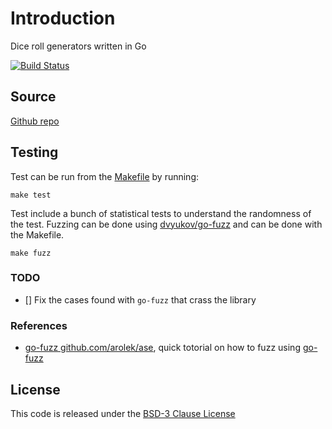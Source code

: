 # Introduction

Dice roll generators written in Go

[![Build Status](https://travis-ci.org/pconcepcion/dice.svg?branch=develop)](https://travis-ci.org/pconcepcion/dice)

## Source

[Github repo](https://github.com/pconcepcion/dice.git)

## Testing

Test can be run from the [Makefile](Makefile) by running: 

```shell
make test
```
 
Test include a bunch of statistical tests to understand the randomness of the test.
Fuzzing can be done using [dvyukov/go-fuzz](https://github.com/dvyukov/go-fuzz) and can be done with the Makefile.

```shell
make fuzz
```

### TODO 

* [] Fix the cases found with `go-fuzz` that crass the library
### References

* [go-fuzz github.com/arolek/ase](https://medium.com/@dgryski/go-fuzz-github-com-arolek-ase-3c74d5a3150c), quick totorial on how to fuzz using [go-fuzz](https://github.com/dvyukov/go-fuzz) 

## License

This code is released under the [BSD-3 Clause License](http://opensource.org/licenses/BSD-3-Clause)
